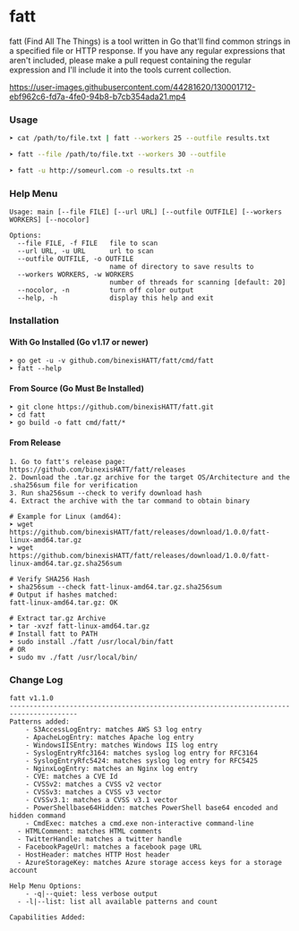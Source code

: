# fatt
fatt (Find All The Things) is a tool written in Go that'll find common strings in a specified file or HTTP response. If you have any regular expressions that aren't included, please make a pull request containing the regular expression and I'll include it into the tools current collection.

https://user-images.githubusercontent.com/44281620/130001712-ebf962c6-fd7a-4fe0-94b8-b7cb354ada21.mp4

### Usage
```bash
➤ cat /path/to/file.txt | fatt --workers 25 --outfile results.txt

➤ fatt --file /path/to/file.txt --workers 30 --outfile

➤ fatt -u http://someurl.com -o results.txt -n
```

### Help Menu
```
Usage: main [--file FILE] [--url URL] [--outfile OUTFILE] [--workers WORKERS] [--nocolor]

Options:
  --file FILE, -f FILE   file to scan
  --url URL, -u URL      url to scan
  --outfile OUTFILE, -o OUTFILE
                         name of directory to save results to
  --workers WORKERS, -w WORKERS
                         number of threads for scanning [default: 20]
  --nocolor, -n          turn off color output
  --help, -h             display this help and exit
```

### Installation
#### With Go Installed (Go v1.17 or newer)
```
➤ go get -u -v github.com/binexisHATT/fatt/cmd/fatt
➤ fatt --help
```
#### From Source (Go Must Be Installed)
```
➤ git clone https://github.com/binexisHATT/fatt.git
➤ cd fatt
➤ go build -o fatt cmd/fatt/*
```

#### From Release
```
1. Go to fatt's release page: https://github.com/binexisHATT/fatt/releases
2. Download the .tar.gz archive for the target OS/Architecture and the .sha256sum file for verification
3. Run sha256sum --check to verify download hash
4. Extract the archive with the tar command to obtain binary

# Example for Linux (amd64):
➤ wget https://github.com/binexisHATT/fatt/releases/download/1.0.0/fatt-linux-amd64.tar.gz
➤ wget https://github.com/binexisHATT/fatt/releases/download/1.0.0/fatt-linux-amd64.tar.gz.sha256sum

# Verify SHA256 Hash
➤ sha256sum --check fatt-linux-amd64.tar.gz.sha256sum
# Output if hashes matched:
fatt-linux-amd64.tar.gz: OK

# Extract tar.gz Archive
➤ tar -xvzf fatt-linux-amd64.tar.gz
# Install fatt to PATH
➤ sudo install ./fatt /usr/local/bin/fatt
# OR
➤ sudo mv ./fatt /usr/local/bin/
```

### Change Log
```
fatt v1.1.0
---------------------------------------------------------------------------------------
Patterns added:
	- S3AccessLogEntry: matches AWS S3 log entry
	- ApacheLogEntry: matches Apache log entry
	- WindowsIISEntry: matches Windows IIS log entry
	- SyslogEntryRfc3164: matches syslog log entry for RFC3164
	- SyslogEntryRfc5424: matches syslog log entry for RFC5425
  	- NginxLogEntry: matches an Nginx log entry
  	- CVE: matches a CVE Id
  	- CVSSv2: matches a CVSS v2 vector
  	- CVSSv3: matches a CVSS v3 vector
	- CVSSv3.1: matches a CVSS v3.1 vector
	- PowerShellbase64Hidden: matches PowerShell base64 encoded and hidden command
	- CmdExec: matches a cmd.exe non-interactive command-line
  - HTMLComment: matches HTML comments
  - TwitterHandle: matches a twitter handle
  - FacebookPageUrl: matches a facebook page URL
  - HostHeader: matches HTTP Host header
  - AzureStorageKey: matches Azure storage access keys for a storage account

Help Menu Options:
	- -q|--quiet: less verbose output
  - -l|--list: list all available patterns and count

Capabilities Added:
  ```
